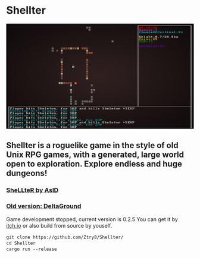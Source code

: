 # Shellter
![screenshot](https://github.com/Ztry8/Shellter/blob/main/screenshots/screen1717055359.png)

## Shellter is a roguelike game in the style of old Unix RPG games, with a generated, large world open to exploration. Explore endless and huge dungeons! 
### <a href="https://asld.itch.io/shellter">SheLLteR by AslD</a>
### <a href="https://github.com/Ztry8/Shellter-Deltaground/tree/main/DeltaGround-main">Old version: DeltaGround</a>

Game development stopped, current version is 0.2.5
You can get it by [itch.io](https://asld.itch.io/shellter) or also build from source by youself.

```
git clone https://github.com/Ztry8/Shellter/
cd Shellter
cargo run --release
```
